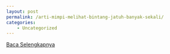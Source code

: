 ```yaml
---
layout: post
permalink: /arti-mimpi-melihat-bintang-jatuh-banyak-sekali/
categories:
    - Uncategorized
---
```


[Baca Selengkapnya](/06)